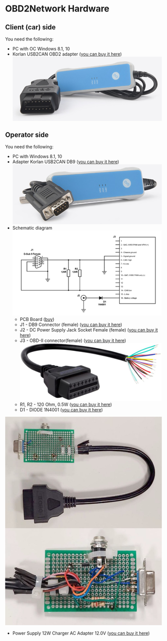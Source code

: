 # OBD2Network Hardware
## Client (car) side

You need the following:

- PC with OC Windows 8.1, 10
- Korlan USB2CAN OBD2 adapter ([you can buy it here](https://shop.8devices.com/index.php?route=product/product&path=67&product_id=89))
![USB2CAN OBD2](https://github.com/OBD2Network/OBD2Network/blob/main/create_hw/USB2CAN_OBD2.jpg)

## Operator side

You need the following:

- PC with Windows 8.1, 10
- Adapter Korlan USB2CAN DB9 ([you can buy it here](https://shop.8devices.com/index.php?route=product/product&path=67&product_id=95))
![USB2CAN DB9](https://github.com/OBD2Network/OBD2Network/blob/main/create_hw/USB2CAN_DB9.jpg)
- Schematic diagram
![Schematic diagram](https://github.com/OBD2Network/OBD2Network/blob/main/create_hw/Schematic.jpg)
	- PCB Board ([buy](https://www.amazon.com/s?k=Prototype+Printed+Circuit+Board+Soldering))
	- J1 - DB9 Connector (female) ([you can buy it here](https://www.amazon.com/s?k=DB9+Connector+Female+Solder+Type+9+pins))
	- J2 - DC Power Supply Jack Socket Female (female) ([you can buy it here](https://www.amazon.com/s?k=female+DC+Power+Socket+Panel+Mount+2.5mm+5.5mm&s=price-asc-rank))
	- J3 - OBD-II connector(female) ([you can buy it here](https://www.amazon.com/s?k=16+Pin+J1962+OBD2+OBD-II+Female+Connector&s=price-asc-rank))
![OBD2 Female Connector](https://github.com/OBD2Network/OBD2Network/blob/main/create_hw/OBD2_Female_Connector.jpg)
	- R1, R2 - 120 Ohm, 0.5W ([you can buy it here](https://www.amazon.com/s?k=120+ohm+resistor&s=price-asc-rank))
	- D1 - DIODE 1N4001 ([you can buy it here](https://www.amazon.com/s?k=1N4001&s=price-asc-rank))

![board](https://github.com/OBD2Network/OBD2Network/blob/main/create_hw//board.jpg)
- Power Supply 12W Charger AC Adapter 12.0V ([you can buy it here](https://www.amazon.com/s?k=power+supply+100v+240v+12v+1a+Schuko+2.5mm+5.5mm))


